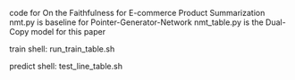 code for On the Faithfulness for E-commerce Product Summarization
nmt.py is baseline for Pointer-Generator-Network
nmt_table.py is the Dual-Copy model for this paper

train shell:
run_train_table.sh 

predict shell:
test_line_table.sh
